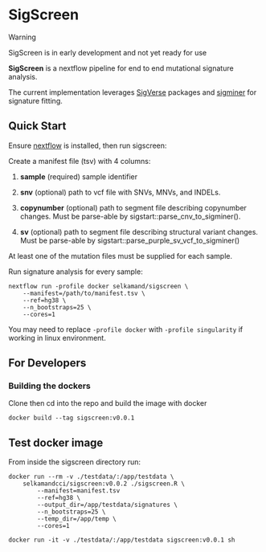 # SigScreen

> [!WARNING]
> SigScreen is in early development and not yet ready for use

**SigScreen** is a nextflow pipeline for end to end mutational signature analysis.

The current implementation leverages [SigVerse](https://github.com/selkamand/sigverse) packages and [sigminer](https://github.com/ShixiangWang/sigminer) for signature fitting.


## Quick Start

Ensure [nextflow](https://www.nextflow.io/docs/latest/install.html) is installed, then run sigscreen:

Create a manifest file (tsv) with 4 columns:

1. **sample** (required) sample identifier

2. **snv** (optional) path to vcf file with SNVs, MNVs, and INDELs.

3. **copynumber** (optional) path to segment file describing copynumber changes. Must be parse-able by sigstart::parse_cnv_to_sigminer().

4. **sv** (optional) path to segment file describing structural variant changes. Must be parse-able by sigstart::parse_purple_sv_vcf_to_sigminer()

At least one of the mutation files must be supplied for each sample.

Run signature analysis for every sample:

```
nextflow run -profile docker selkamand/sigscreen \
    --manifest=/path/to/manifest.tsv \
    --ref=hg38 \
    --n_bootstraps=25 \
    --cores=1
```

You may need to replace `-profile docker` with `-profile singularity` if working in linux environment.

## For Developers

### Building the dockers

Clone then cd into the repo and build the image with docker
```
docker build --tag sigscreen:v0.0.1
```

## Test docker image

From inside the sigscreen directory run:

```
docker run --rm -v ./testdata/:/app/testdata \
    selkamandcci/sigscreen:v0.0.2 ./sigscreen.R \
        --manifest=manifest.tsv
        --ref=hg38 \
        --output_dir=/app/testdata/signatures \
        --n_bootstraps=25 \
        --temp_dir=/app/temp \
        --cores=1
```
```
docker run -it -v ./testdata/:/app/testdata sigscreen:v0.0.1 sh
```
